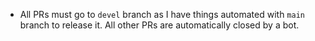 - All PRs must go to `devel` branch as I have things automated with `main` branch to release
it. All other PRs are automatically closed by a bot.